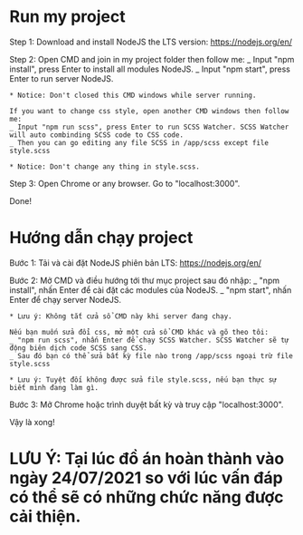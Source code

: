 # Run my project
Step 1: Download and install NodeJS the LTS version: https://nodejs.org/en/

Step 2: Open CMD and join in my project folder then follow me:
    _ Input "npm install", press Enter to install all modules NodeJS.
    _ Input "npm start", press Enter to run server NodeJS.

    * Notice: Don't closed this CMD windows while server running.

    If you want to change css style, open another CMD windows then follow me:
    _ Input "npm run scss", press Enter to run SCSS Watcher. SCSS Watcher will auto combinding SCSS code to CSS code.
    _ Then you can go editing any file SCSS in /app/scss except file style.scss

    * Notice: Don't change any thing in style.scss.

Step 3: Open Chrome or any browser. Go to "localhost:3000". 

Done!

# Hướng dẫn chạy project
Bước 1: Tải và cài đặt NodeJS phiên bản LTS: https://nodejs.org/en/

Bước 2: Mở CMD và điều hướng tới thư mục project sau đó nhập:
    _ "npm install", nhấn Enter để cài đặt các modules của NodeJS.
    _ "npm start", nhấn Enter để chạy server NodeJS.

    * Lưu ý: Không tắt cửa sổ CMD này khi server đang chạy.

    Nếu bạn muốn sửa đổi css, mở một cửa sổ CMD khác và gõ theo tôi:
    _ "npm run scss", nhấn Enter để chạy SCSS Watcher. SCSS Watcher sẽ tự động biên dịch code SCSS sang CSS.
    _ Sau đó bạn có thể sửa bất kỳ file nào trong /app/scss ngoại trừ file style.scss

    * Lưu ý: Tuyệt đối không được sửa file style.scss, nếu bạn thực sự biết mình đang làm gì.

Bước 3: Mở Chrome hoặc trình duyệt bất kỳ và truy cập "localhost:3000".

Vậy là xong!

# LƯU Ý: Tại lúc đồ án hoàn thành vào ngày 24/07/2021 so với lúc vấn đáp có thể sẽ có những chức năng được cải thiện. 